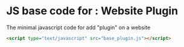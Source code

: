 # JS base code for : Website Plugin
The minimal javascript code for add "plugin" on a website

``` html
<script type="text/javascript" src="base_plugin.js"></script>
```
